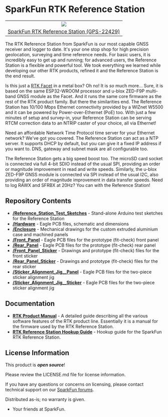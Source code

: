 SparkFun RTK Reference Station
========================================

<table class="table table-hover table-striped table-bordered">
  <tr align="center">
   <td><a href="https://www.sparkfun.com/products/22429"><img src="https://cdn.sparkfun.com/assets/parts/2/2/5/2/3/SparkFun_GNSS_RTK_Reference_Station_-_13a.jpg"></a></td>
  <tr align="center">
    <td><a href="https://www.sparkfun.com/products/22429">SparkFun RTK Reference Station (GPS-22429)</a></td>
  </tr>
</table>

The RTK Reference Station from SparkFun is our most capable GNSS receiver and logger to date. It's your one stop shop for high precision geolocation, surveying and time reference needs. For basic users, it is incredibly easy to get up and running; for advanced users, the Reference Station is a flexible and powerful tool. We took everything we learned while developing our other RTK products, refined it and the Reference Station is the end result.

Is this just a [RTK Facet](https://www.sparkfun.com/products/19984) in a metal box? Oh no! It is _so_ much more... Sure, it is based on the same ESP32-WROOM processor and u-blox ZED-F9P multi-band GNSS module as the Facet. And it runs the same core firmware as the rest of the RTK product family. But there the similarities end. The Reference Station has 10/100 Mbps Ethernet connectivity provided by a WIZnet W5500 and it can be powered by Power-over-Ethernet (PoE) too. With just a few minutes of setup and survey-in, your Reference Station can be serving RTCM correction data to an NTRIP caster of your choice, all via Ethernet!

Need an affordable Network Time Protocol time server for your Ethernet network? We've got you covered. The Reference Station can act as a NTP server. It supports DHCP by default, but you can give it a fixed IP address if you want to. DNS, gateway and subnet mask are all configurable too.

The Reference Station gets a big speed boost too. The microSD card socket is connected via full 4-bit SDIO instead of the usual SPI, providing an order or magnitude improvement in read and write speeds. Similarly, the u-blox ZED-F9P GNSS module is connected via SPI instead of the usual I2C, also providing an order of magnitude improvement in data transfer speeds. Need to log RAWX and SFRBX at 20Hz? You can with the Reference Station!

Repository Contents
-------------------

* [**/Reference_Station_Test_Sketches**](/Reference_Station_Test_Sketches/) - Stand-alone Arduino test sketches for the Reference Station
* [**/Hardware**](/Hardware/) - Eagle PCB files, schematic and dimensions
* [**/Enclosure**](/Enclosure/) - Mechanical drawings for the custom extruded aluminium case and machined panels
* [**/Front_Panel**](/Front_Panel/) - Eagle PCB files for the prototype (fit-check) front panel
* [**/Rear_Panel**](/Rear_Panel/) - Eagle PCB files for the prototype (fit-check) rear panel
* [**/Front_Panel_Sticker**](/Front_Panel_Sticker/) - Drawings and prototype (fit-check) files for the front sticker
* [**/Rear_Panel_Sticker**](/Rear_Panel_Sticker/) - Drawings and prototype (fit-check) files for the rear sticker
* [**/Sticker_Alignment_Jig__Panel**](/Sticker_Alignment_Jig__Panel/) - Eagle PCB files for the two-piece sticker alignment jig
* [**/Sticker_Alignment_Jig__Sticker**](/Sticker_Alignment_Jig__Sticker/) - Eagle PCB files for the two-piece sticker alignment jig

Documentation
--------------

* **[RTK Product Manual](https://docs.sparkfun.com/SparkFun_RTK_Firmware/)** - A detailed guide describing all the various software features of the RTK product line. Essentially it is a manual for the firmware used by the RTK Reference Station.
* **[RTK Reference Station Hookup Guide](https://learn.sparkfun.com/tutorials/sparkfun-rtk-reference-station-hookup-guide)** - Hookup guide for the SparkFun RTK Reference Station.

License Information
-------------------

This product is _**open source**_! 

Please review the LICENSE.md file for license information. 

If you have any questions or concerns on licensing, please contact technical support on our [SparkFun forums](https://forum.sparkfun.com/viewforum.php?f=152).

Distributed as-is; no warranty is given.

- Your friends at SparkFun.
